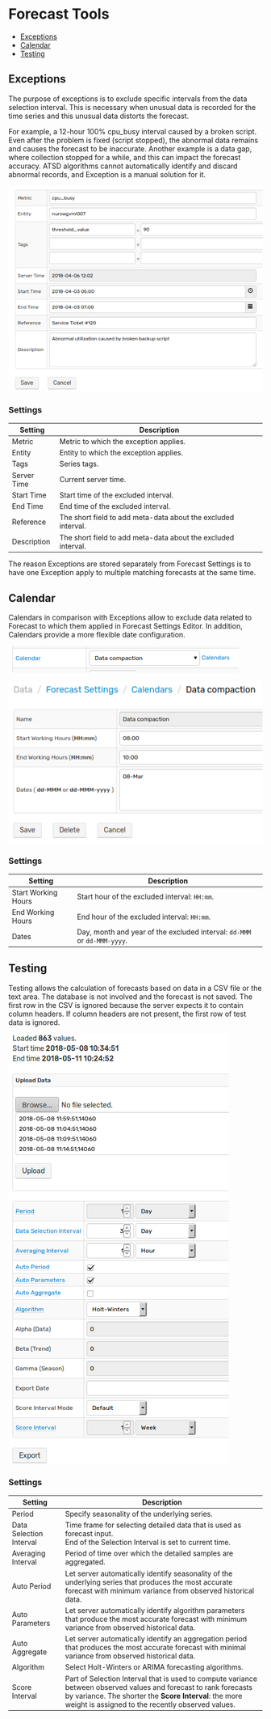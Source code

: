 # Forecast Tools

* [Exceptions](#exceptions)
* [Calendar](#calendar)
* [Testing](#testing)

## Exceptions

The purpose of exceptions is to exclude specific intervals from the data selection interval. This is necessary when unusual data is recorded for the time series and this unusual data distorts the forecast.

For example, a 12-hour 100% cpu_busy interval caused by a broken script. Even after the problem is fixed (script stopped), the abnormal data remains and causes the forecast to be inaccurate. Another example is a data gap, where collection stopped for a while, and this can impact the forecast accuracy. ATSD algorithms cannot automatically identify and discard abnormal records, and Exception is a manual solution for it.

![](./resources/calendar_exceptions_testing_1.png)

### Settings

| Setting | Description |
|---|---|
|Metric|Metric to which the exception applies.|
|Entity|Entity to which the exception applies.|
|Tags|Series tags.|
|Server Time|Current server time.|
|Start Time|Start time of the excluded interval.|
|End Time|End time of the excluded interval.|
|Reference|The short field to add meta-data about the excluded interval.|
|Description|The short field to add meta-data about the excluded interval.|

The reason Exceptions are stored separately from Forecast Settings is to have one Exception apply to multiple matching forecasts at the same time.

## Calendar

Calendars in comparison with Exceptions allow to exclude data related to Forecast to which them applied in Forecast Settings Editor. In addition, Calendars provide a more flexible date configuration.

![](./resources/calendar_exceptions_testing_3.png)

![](./resources/calendar_exceptions_testing_2.png)

### Settings

| Setting | Description |
|---|---|
|Start Working Hours|Start hour of the excluded interval: `HH:mm`.|
|End Working Hours|End hour of the excluded interval: `HH:mm`.|
|Dates|Day, month and year of the excluded interval: `dd-MMM` or `dd-MMM-yyyy`.|

## Testing

Testing allows the calculation of forecasts based on data in a CSV file or the text area. The database is not involved and the forecast is not saved. The first row in the CSV is ignored because the server expects it to contain column headers. If column headers are not present, the first row of test data is ignored.

![](./resources/calendar_exceptions_testing_4.png)

### Settings

| Setting | Description |
|---|---|
|Period|Specify seasonality of the underlying series.|
|Data Selection Interval|Time frame for selecting detailed data that is used as forecast input.<br>End of the Selection Interval is set to current time.|
|Averaging Interval|Period of time over which the detailed samples are aggregated.|
|Auto Period|Let server automatically identify seasonality of the underlying series that produces the most accurate forecast with minimum variance from observed historical data.|
|Auto Parameters|Let server automatically identify algorithm parameters that produce the most accurate forecast with minimum variance from observed historical data.|
|Auto Aggregate|Let server automatically identify an aggregation period that produces the most accurate forecast with minimal variance from observed historical data.|
|Algorithm|Select Holt-Winters or ARIMA forecasting algorithms.|
|Score Interval|Part of Selection Interval that is used to compute variance between observed values and forecast to rank forecasts by variance. The shorter the **Score Interval**: the more weight is assigned to the recently observed values.|
